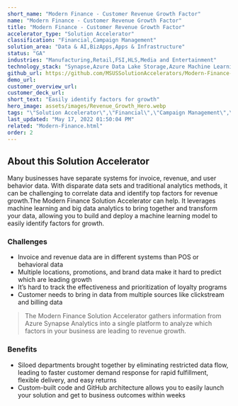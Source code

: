 ```yaml
---
short_name: "Modern Finance - Customer Revenue Growth Factor"
name: "Modern Finance - Customer Revenue Growth Factor"
title: "Modern Finance - Customer Revenue Growth Factor"
accelerator_type: "Solution Accelerator"
classification: "Financial,Campaign Management"
solution_area: "Data & AI,BizApps,Apps & Infrastructure"
status: "GA"
industries: "Manufacturing,Retail,FSI,HLS,Media and Entertainment"
technology_stack: "Synapse,Azure Data Lake Storage,Azure Machine Learning,Azure Container Images,Power BI"
github_url: https://github.com/MSUSSolutionAccelerators/Modern-Finance-Customer-Revenue-Growth-Factor-Solution-Accelerator
demo_url: 
customer_overview_url: 
customer_deck_url: 
short_text: "Easily identify factors for growth"
hero_image: assets/images/Revenue_Growth_Hero.webp
tags: "\"Solution Accelerator\",\"Financial\",\"Campaign Management\",\"Manufacturing\",\"Retail\",\"FSI\",\"HLS\",\"Media and Entertainment\",\"Synapse\",\"Azure Data Lake Storage\",\"Azure Machine Learning\",\"Azure Container Images\",\"Power BI\",\"Data & AI\",\"BizApps\",\"Apps & Infrastructure\",\"GA\""
last_updated: "May 17, 2022 01:50:04 PM"
related: "Modern-Finance.html"
order: 2
---
```

## About this Solution Accelerator

Many businesses have separate systems for invoice, revenue, and user behavior data. With disparate data sets and traditional analytics methods, it can be challenging to correlate data and identify top factors for revenue growth.The Modern Finance Solution Accelerator can help. It leverages machine learning and big data analytics to bring together and transform your data, allowing you to build and deploy a machine learning model to easily identify factors for growth.

### Challenges

* Invoice and revenue data are in different systems than POS or behavioral data
* Multiple locations, promotions, and brand data make it hard to predict which are leading growth
* It’s hard to track the effectiveness and prioritization of loyalty programs
* Customer needs to bring in data from multiple sources like clickstream and billing data

> The Modern Finance Solution Accelerator gathers information from Azure Synapse Analytics into a single platform to analyze which factors in your business are leading to revenue growth.

### Benefits

* Siloed departments brought together by eliminating restricted data flow, leading to faster customer demand response for rapid fulfillment, flexible delivery, and easy returns
* Custom-built code and GitHub architecture allows you to easily launch your solution and get to business outcomes within weeks

